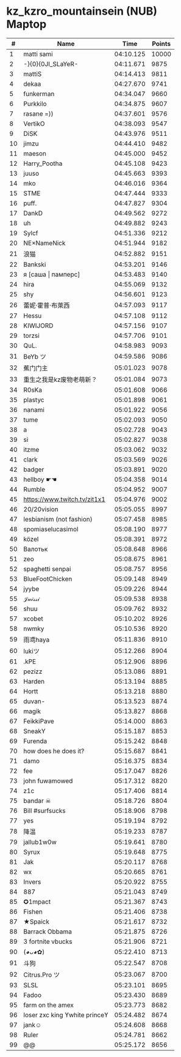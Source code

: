 # kz_kzro_mountainsein (NUB) Maptop

|  # | Name | Time | Points |
|-------------- | -------------- | -------------- | -------------- | 
| 1 | matti sami | 04:10.125 | 10000 | 
| 2 | -}{0}{0JI_SLaYeR- | 04:11.671 | 9875 | 
| 3 | mattiS | 04:14.413 | 9811 | 
| 4 | dekaa | 04:27.670 | 9741 | 
| 5 | funkerman | 04:34.047 | 9660 | 
| 6 | Purkkilo | 04:34.875 | 9607 | 
| 7 | rasane =)) | 04:37.601 | 9576 | 
| 8 | VertikO | 04:38.093 | 9547 | 
| 9 | DiSK | 04:43.976 | 9511 | 
| 10 | jimzu | 04:44.410 | 9482 | 
| 11 | maeson | 04:45.000 | 9452 | 
| 12 | Harry_Pootha | 04:45.108 | 9423 | 
| 13 | juuso | 04:45.663 | 9393 | 
| 14 | mko | 04:46.016 | 9364 | 
| 15 | STME | 04:47.444 | 9333 | 
| 16 | puff. | 04:47.827 | 9304 | 
| 17 | DankD | 04:49.562 | 9272 | 
| 18 | uh | 04:49.882 | 9243 | 
| 19 | Sylcf | 04:51.336 | 9212 | 
| 20 | NE×NameNick | 04:51.944 | 9182 | 
| 21 | 浪猫 | 04:52.882 | 9151 | 
| 22 | Bankski | 04:53.201 | 9146 | 
| 23 | я [саша \| памперс] | 04:53.483 | 9140 | 
| 24 | hira | 04:55.069 | 9132 | 
| 25 | shy | 04:56.601 | 9123 | 
| 26 | 蕾妮·霍普·布萊西 | 04:57.093 | 9117 | 
| 27 | Hessu | 04:57.108 | 9112 | 
| 28 | KIWIJORD | 04:57.156 | 9107 | 
| 29 | torzsi | 04:57.706 | 9101 | 
| 30 | QuL. | 04:58.983 | 9093 | 
| 31 | BeYb ツ | 04:59.586 | 9086 | 
| 32 | 蕉门门主 | 05:01.023 | 9078 | 
| 33 | 重生之我是kz废物老萌新？ | 05:01.084 | 9073 | 
| 34 | R0sKa | 05:01.608 | 9066 | 
| 35 | plastyc | 05:01.898 | 9061 | 
| 36 | nanami | 05:01.922 | 9056 | 
| 37 | tume | 05:02.093 | 9050 | 
| 38 | a | 05:02.728 | 9043 | 
| 39 | si | 05:02.827 | 9038 | 
| 40 | itzme | 05:03.062 | 9032 | 
| 41 | clark | 05:03.569 | 9026 | 
| 42 | badger | 05:03.891 | 9020 | 
| 43 | hellboy ☛☚ | 05:04.358 | 9014 | 
| 44 | Rumble | 05:04.952 | 9007 | 
| 45 | https://www.twitch.tv/zit1x1 | 05:04.976 | 9002 | 
| 46 | 20/20vision | 05:05.055 | 8997 | 
| 47 | lesbianism (not fashion) | 05:07.458 | 8985 | 
| 48 | spomiaselucasimol | 05:08.190 | 8977 | 
| 49 | közel | 05:08.391 | 8972 | 
| 50 | Валотьк | 05:08.648 | 8966 | 
| 51 | zeo | 05:08.675 | 8961 | 
| 52 | spaghetti senpai | 05:08.757 | 8956 | 
| 53 | BlueFootChicken | 05:09.148 | 8949 | 
| 54 | jyybe | 05:09.226 | 8944 | 
| 55 | 𝒥𝓊𝒾𝓈𝓈𝒾 | 05:09.538 | 8938 | 
| 56 | shuu | 05:09.762 | 8932 | 
| 57 | xcobet | 05:10.202 | 8926 | 
| 58 | nwmky | 05:10.536 | 8920 | 
| 59 | 雨鸢haya | 05:11.836 | 8910 | 
| 60 | lukiツ | 05:12.266 | 8904 | 
| 61 | .kPE | 05:12.906 | 8896 | 
| 62 | pezizz | 05:13.086 | 8891 | 
| 63 | Harden | 05:13.194 | 8885 | 
| 64 | Hortt | 05:13.218 | 8880 | 
| 65 | duvan- | 05:13.523 | 8874 | 
| 66 | magik | 05:13.827 | 8868 | 
| 67 | FeikkiPave | 05:14.000 | 8863 | 
| 68 | SneakY | 05:15.187 | 8853 | 
| 69 | Furenda | 05:15.242 | 8848 | 
| 70 | how does he does it? | 05:15.687 | 8841 | 
| 71 | damo | 05:16.375 | 8834 | 
| 72 | fee | 05:17.047 | 8826 | 
| 73 | john fuwamowed | 05:17.312 | 8820 | 
| 74 | z1c | 05:17.406 | 8814 | 
| 75 | bandar ☠ | 05:18.726 | 8804 | 
| 76 | Bill #surfsucks | 05:18.906 | 8798 | 
| 77 | yes | 05:19.194 | 8792 | 
| 78 | 降温 | 05:19.233 | 8787 | 
| 79 | jallub1w0w | 05:19.641 | 8780 | 
| 80 | Syrux | 05:19.648 | 8775 | 
| 81 | Jak | 05:20.117 | 8768 | 
| 82 | wx | 05:20.665 | 8761 | 
| 83 | Invers | 05:20.922 | 8755 | 
| 84 | 887 | 05:21.043 | 8749 | 
| 85 | ✪1mpact | 05:21.367 | 8743 | 
| 86 | Fishen | 05:21.406 | 8738 | 
| 87 | ★Spaick | 05:21.617 | 8732 | 
| 88 | Barrack Obbama | 05:21.875 | 8726 | 
| 89 | 3 fortnite vbucks | 05:21.906 | 8721 | 
| 90 | (◕ᴗ◕✿) | 05:22.410 | 8713 | 
| 91 | 斗狗 | 05:22.547 | 8708 | 
| 92 | Citrus.Pro ツ | 05:23.067 | 8700 | 
| 93 | SLSL | 05:23.101 | 8695 | 
| 94 | Fadoo | 05:23.430 | 8689 | 
| 95 | farm on the amex | 05:23.773 | 8682 | 
| 96 | loser zxc king ϒwhite princeϒ | 05:24.482 | 8674 | 
| 97 | jank☺ | 05:24.608 | 8668 | 
| 98 | Ruler | 05:24.781 | 8662 | 
| 99 | @@ | 05:25.172 | 8656 | 

